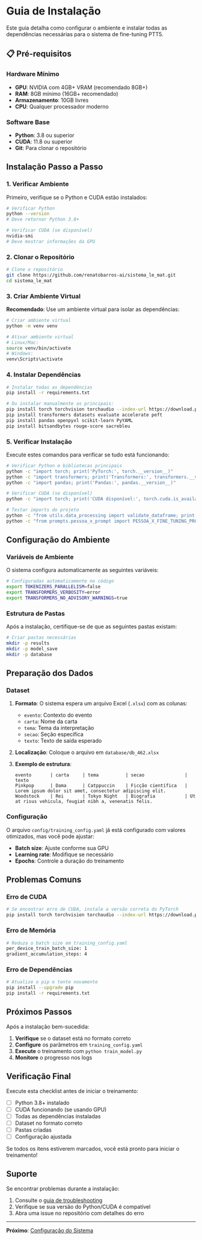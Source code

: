 # Guia de Instalação

Este guia detalha como configurar o ambiente e instalar todas as dependências necessárias para o sistema de fine-tuning PTT5.

## 📋 Pré-requisitos

### Hardware Mínimo
- **GPU**: NVIDIA com 4GB+ VRAM (recomendado 8GB+)
- **RAM**: 8GB mínimo (16GB+ recomendado)
- **Armazenamento**: 10GB livres
- **CPU**: Qualquer processador moderno

### Software Base
- **Python**: 3.8 ou superior
- **CUDA**: 11.8 ou superior
- **Git**: Para clonar o repositório

## Instalação Passo a Passo

### 1. Verificar Ambiente

Primeiro, verifique se o Python e CUDA estão instalados:

```bash
# Verificar Python
python --version
# Deve retornar Python 3.8+

# Verificar CUDA (se disponível)
nvidia-smi
# Deve mostrar informações da GPU
```

### 2. Clonar o Repositório

```bash
# Clone o repositório
git clone https://github.com/renatobarros-ai/sistema_le_mat.git
cd sistema_le_mat
```

### 3. Criar Ambiente Virtual

**Recomendado**: Use um ambiente virtual para isolar as dependências:

```bash
# Criar ambiente virtual
python -m venv venv

# Ativar ambiente virtual
# Linux/Mac:
source venv/bin/activate
# Windows:
venv\Scripts\activate
```

### 4. Instalar Dependências

```bash
# Instalar todas as dependências
pip install -r requirements.txt

# Ou instalar manualmente as principais:
pip install torch torchvision torchaudio --index-url https://download.pytorch.org/whl/cu118
pip install transformers datasets evaluate accelerate peft
pip install pandas openpyxl scikit-learn PyYAML
pip install bitsandbytes rouge-score sacrebleu
```

### 5. Verificar Instalação

Execute estes comandos para verificar se tudo está funcionando:

```bash
# Verificar Python e bibliotecas principais
python -c "import torch; print('PyTorch:', torch.__version__)"
python -c "import transformers; print('Transformers:', transformers.__version__)"
python -c "import pandas; print('Pandas:', pandas.__version__)"

# Verificar CUDA (se disponível)
python -c "import torch; print('CUDA disponível:', torch.cuda.is_available())"

# Testar imports do projeto
python -c "from utils.data_processing import validate_dataframe; print('Utils OK')"
python -c "from prompts.pessoa_x_prompt import PESSOA_X_FINE_TUNING_PROMPT; print('Prompts OK')"
```

## Configuração do Ambiente

### Variáveis de Ambiente

O sistema configura automaticamente as seguintes variáveis:

```bash
# Configuradas automaticamente no código
export TOKENIZERS_PARALLELISM=false
export TRANSFORMERS_VERBOSITY=error
export TRANSFORMERS_NO_ADVISORY_WARNINGS=true
```

### Estrutura de Pastas

Após a instalação, certifique-se de que as seguintes pastas existam:

```bash
# Criar pastas necessárias
mkdir -p results
mkdir -p model_save
mkdir -p database
```

## Preparação dos Dados

### Dataset

1. **Formato**: O sistema espera um arquivo Excel (`.xlsx`) com as colunas:
   - `evento`: Contexto do evento
   - `carta`: Nome da carta
   - `tema`: Tema da interpretação
   - `secao`: Seção específica
   - `texto`: Texto de saída esperado

2. **Localização**: Coloque o arquivo em `database/db_462.xlsx`

3. **Exemplo de estrutura**:
   ```
   evento       | carta     | tema          | secao               | texto
   Pinkpop      | Dama      | Catppuccin    | Ficção científica   | Lorem ipsum dolor sit amet, consectetur adipiscing elit.
   Woodstock    | Rei       | Tokyo Night   | Biografia           | Ut at risus vehicula, feugiat nibh a, venenatis felis.
   ```

### Configuração

O arquivo `config/training_config.yaml` já está configurado com valores otimizados, mas você pode ajustar:

- **Batch size**: Ajuste conforme sua GPU
- **Learning rate**: Modifique se necessário
- **Epochs**: Controle a duração do treinamento

## Problemas Comuns

### Erro de CUDA
```bash
# Se encontrar erro de CUDA, instale a versão correta do PyTorch
pip install torch torchvision torchaudio --index-url https://download.pytorch.org/whl/cu118
```

### Erro de Memória
```bash
# Reduza o batch size em training_config.yaml
per_device_train_batch_size: 1
gradient_accumulation_steps: 4
```

### Erro de Dependências
```bash
# Atualize o pip e tente novamente
pip install --upgrade pip
pip install -r requirements.txt
```

## Próximos Passos

Após a instalação bem-sucedida:

1. **Verifique** se o dataset está no formato correto
2. **Configure** os parâmetros em `training_config.yaml`
3. **Execute** o treinamento com `python train_model.py`
4. **Monitore** o progresso nos logs

## Verificação Final

Execute esta checklist antes de iniciar o treinamento:

- [ ] Python 3.8+ instalado
- [ ] CUDA funcionando (se usando GPU)
- [ ] Todas as dependências instaladas
- [ ] Dataset no formato correto
- [ ] Pastas criadas
- [ ] Configuração ajustada

Se todos os itens estiverem marcados, você está pronto para iniciar o treinamento!

## Suporte

Se encontrar problemas durante a instalação:

1. Consulte o [guia de troubleshooting](troubleshooting.md)
2. Verifique se sua versão do Python/CUDA é compatível
3. Abra uma issue no repositório com detalhes do erro

---
**Próximo**: [Configuração do Sistema](configuration.md)
